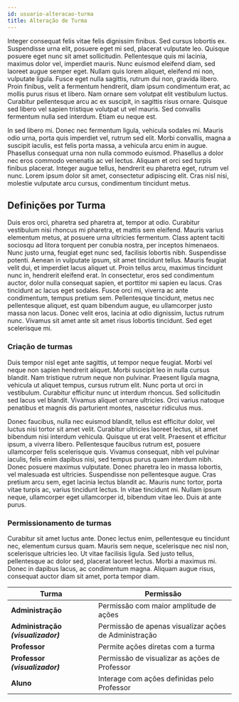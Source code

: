 ```yaml
---
id: usuario-alteracao-turma
title: Alteração de Turma
---
```


Integer consequat felis vitae felis dignissim finibus. Sed cursus lobortis ex. Suspendisse urna elit, posuere eget mi sed, placerat vulputate leo. Quisque posuere eget nunc sit amet sollicitudin. Pellentesque quis mi lacinia, maximus dolor vel, imperdiet mauris. Nunc euismod eleifend diam, sed laoreet augue semper eget. Nullam quis lorem aliquet, eleifend mi non, vulputate ligula. Fusce eget nulla sagittis, rutrum dui non, gravida libero. Proin finibus, velit a fermentum hendrerit, diam ipsum condimentum erat, ac mollis purus risus et libero. Nam ornare sem volutpat elit vestibulum luctus. Curabitur pellentesque arcu ac ex suscipit, in sagittis risus ornare. Quisque sed libero vel sapien tristique volutpat ut vel mauris. Sed convallis fermentum nulla sed interdum. Etiam eu neque est.

In sed libero mi. Donec nec fermentum ligula, vehicula sodales mi. Mauris odio urna, porta quis imperdiet vel, rutrum sed elit. Morbi convallis, magna a suscipit iaculis, est felis porta massa, a vehicula arcu enim in augue. Phasellus consequat urna non nulla commodo euismod. Phasellus a dolor nec eros commodo venenatis ac vel lectus. Aliquam et orci sed turpis finibus placerat. Integer augue tellus, hendrerit eu pharetra eget, rutrum vel nunc. Lorem ipsum dolor sit amet, consectetur adipiscing elit. Cras nisl nisi, molestie vulputate arcu cursus, condimentum tincidunt metus.

## Definições por Turma

Duis eros orci, pharetra sed pharetra at, tempor at odio. Curabitur vestibulum nisi rhoncus mi pharetra, et mattis sem eleifend. Mauris varius elementum metus, at posuere urna ultricies fermentum. Class aptent taciti sociosqu ad litora torquent per conubia nostra, per inceptos himenaeos. Nunc justo urna, feugiat eget nunc sed, facilisis lobortis nibh. Suspendisse potenti. Aenean in vulputate ipsum, sit amet tincidunt tellus. Mauris feugiat velit dui, et imperdiet lacus aliquet ut. Proin tellus arcu, maximus tincidunt nunc in, hendrerit eleifend erat. In consectetur, eros sed condimentum auctor, dolor nulla consequat sapien, et porttitor mi sapien eu lacus. Cras tincidunt ac lacus eget sodales. Fusce orci mi, viverra ac ante condimentum, tempus pretium sem. Pellentesque tincidunt, metus nec pellentesque aliquet, est quam bibendum augue, eu ullamcorper justo massa non lacus. Donec velit eros, lacinia at odio dignissim, luctus rutrum nunc. Vivamus sit amet ante sit amet risus lobortis tincidunt. Sed eget scelerisque mi.

### Criação de turmas

Duis tempor nisl eget ante sagittis, ut tempor neque feugiat. Morbi vel neque non sapien hendrerit aliquet. Morbi suscipit leo in nulla cursus blandit. Nam tristique rutrum neque non pulvinar. Praesent ligula magna, vehicula ut aliquet tempus, cursus rutrum elit. Nunc porta ut orci in vestibulum. Curabitur efficitur nunc ut interdum rhoncus. Sed sollicitudin sed lacus vel blandit. Vivamus aliquet ornare ultricies. Orci varius natoque penatibus et magnis dis parturient montes, nascetur ridiculus mus.

Donec faucibus, nulla nec euismod blandit, tellus est efficitur dolor, vel luctus nisi tortor sit amet velit. Curabitur ultricies laoreet lectus, sit amet bibendum nisi interdum vehicula. Quisque ut erat velit. Praesent et efficitur ipsum, a viverra libero. Pellentesque faucibus rutrum est, posuere ullamcorper felis scelerisque quis. Vivamus consequat, nibh vel pulvinar iaculis, felis enim dapibus nisi, sed tempus purus quam interdum nibh. Donec posuere maximus vulputate. Donec pharetra leo in massa lobortis, vel malesuada est ultricies. Suspendisse non pellentesque augue. Cras pretium arcu sem, eget lacinia lectus blandit ac. Mauris nunc tortor, porta vitae turpis ac, varius tincidunt lectus. In vitae tincidunt mi. Nullam ipsum neque, ullamcorper eget ullamcorper id, bibendum vitae leo. Duis at ante purus.

### Permissionamento de turmas

Curabitur sit amet luctus ante. Donec lectus enim, pellentesque eu tincidunt nec, elementum cursus quam. Mauris sem neque, scelerisque nec nisl non, scelerisque ultricies leo. Ut vitae facilisis ligula. Sed justo tellus, pellentesque ac dolor sed, placerat laoreet lectus. Morbi a maximus mi. Donec in dapibus lacus, ac condimentum magna. Aliquam augue risus, consequat auctor diam sit amet, porta tempor diam.

**Turma** | **Permissão**
------|----------
**Administração** | Permissão com maior amplitude de ações
**Administração *(visualizador)*** | Permissão de apenas visualizar ações de Administração
**Professor** | Permite ações diretas com a turma
**Professor *(visualizador)*** | Permissão de visualizar as ações de Professor
**Aluno** | Interage com ações definidas pelo Professor
